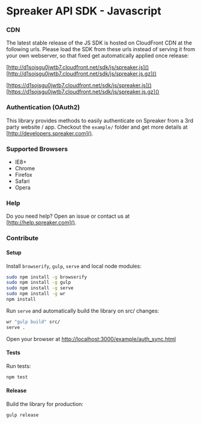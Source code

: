 # Spreaker API SDK - Javascript

### CDN

The latest stable release of the JS SDK is hosted on CloudFront CDN at the following urls. Please load the SDK from these urls instead of serving it from your own webserver, so that fixed get automatically applied once release:

[http://d1sojsgu0jwtb7.cloudfront.net/sdk/js/spreaker.js]()
[http://d1sojsgu0jwtb7.cloudfront.net/sdk/js/spreaker.js.gz]()

[https://d1sojsgu0jwtb7.cloudfront.net/sdk/js/spreaker.js]()
[https://d1sojsgu0jwtb7.cloudfront.net/sdk/js/spreaker.js.gz]()


### Authentication (OAuth2)

This library provides methods to easily authenticate on Spreaker from a 3rd party website / app. Checkout the `example/` folder and get more details at [http://developers.spreaker.com]().


### Supported Browsers

 * IE8+
 * Chrome
 * Firefox
 * Safari
 * Opera


### Help

Do you need help? Open an issue or contact us at [http://help.spreaker.com]().


### Contribute

#### Setup

Install `browserify`, `gulp`, `serve` and local node modules:

```bash
sudo npm install -g browserify
sudo npm install -g gulp
sudo npm install -g serve
sudo npm install -g wr
npm install
```

Run `serve` and automatically build the library on src/ changes:

```bash
wr "gulp build" src/
serve .
```

Open your browser at [http://localhost:3000/example/auth_sync.html](http://localhost:3000/example/auth_sync.html)


#### Tests

Run tests:

```bash
npm test
```


#### Release

Build the library for production:

```bash
gulp release
```
